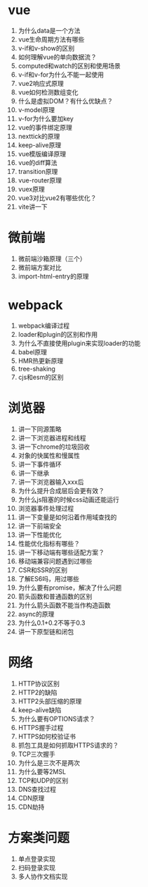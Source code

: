 # vue
1. 为什么data是一个方法
2. vue生命周期方法有哪些
3. v-if和v-show的区别
4. 如何理解vue的单向数据流？
5. computed和watch的区别和使用场景
6. v-if和v-for为什么不能一起使用
7. vue2响应式原理
8. vue如何检测数组变化
9. 什么是虚拟DOM？有什么优缺点？
10. v-model原理
11. v-for为什么要加key
12. vue的事件绑定原理
13. nexttick的原理
14. keep-alive原理
15. vue模版编译原理
16. vue的diff算法
17. transition原理
18. vue-router原理
19. vuex原理
20. vue3对比vue2有哪些优化？
21. vite讲一下

# 微前端
1. 微前端沙箱原理（三个）
2. 微前端方案对比
3. import-html-entry的原理

# webpack
1. webpack编译过程
2. loader和plugin的区别和作用
3. 为什么不直接使用plugin来实现loader的功能
4. babel原理
5. HMR热更新原理
6. tree-shaking
7. cjs和esm的区别

# 浏览器
1. 讲一下同源策略
2. 讲一下浏览器进程和线程
3. 讲一下chrome的垃圾回收
4. 对象的快属性和慢属性
5. 讲一下事件循环
6. 讲一下继承
7. 讲一下浏览器输入xxx后
8. 为什么提升合成层后会更有效？
9. 为什么js阻塞的时候css动画还能运行
10. 浏览器事件处理过程
11. 讲一下变量是如何沿着作用域查找的
12. 讲一下前端安全
13. 讲一下性能优化
14. 性能优化指标有哪些？
15. 讲一下移动端有哪些适配方案？
16. 移动端兼容问题遇到过哪些
17. CSR和SSR的区别
18. 了解ES6吗，用过哪些
19. 为什么要有promise，解决了什么问题
20. 箭头函数和普通函数的区别
21. 为什么箭头函数不能当作构造函数
22. async的原理
23. 为什么0.1+0.2不等于0.3
24. 讲一下原型链和闭包

# 网络
1. HTTP协议区别
2. HTTP2的缺陷
3. HTTP2头部压缩的原理
4. keep-alive缺陷
5. 为什么要有OPTIONS请求？
6. HTTPS握手过程
7. HTTPS如何校验证书
8. 抓包工具是如何抓取HTTPS请求的？
9. TCP三次握手
10. 为什么是三次不是两次
11. 为什么要等2MSL
12. TCP和UDP的区别
13. DNS查找过程
14. CDN原理
15. CDN劫持

# 方案类问题
1. 单点登录实现
2. 扫码登录实现
3. 多人协作文档实现
